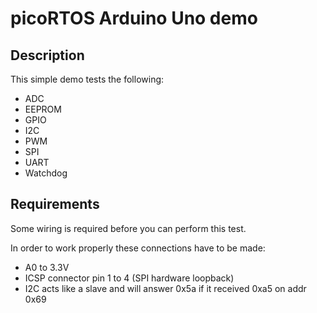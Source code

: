 # picoRTOS Arduino Uno demo

## Description

This simple demo tests the following:

  - ADC
  - EEPROM
  - GPIO
  - I2C
  - PWM
  - SPI
  - UART
  - Watchdog

## Requirements

Some wiring is required before you can perform this test.

In order to work properly these connections have to be made:

  - A0 to 3.3V
  - ICSP connector pin 1 to 4 (SPI hardware loopback)
  - I2C acts like a slave and will answer 0x5a if it received 0xa5 on addr 0x69
